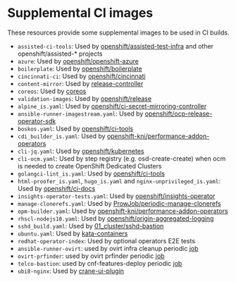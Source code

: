 # Supplemental CI images

These resources provide some supplemental images to be used in CI builds.

- `assisted-ci-tools`: Used by [openshift/assisted-test-infra](../../../ci-operator/config/openshift/assisted-test-infra) and other openshift/assisted-* projects
- `azure`: Used by [openshift/openshift-azure](../../../ci-operator/config/openshift/openshift-azure)
- `boilerplate`: Used by [openshift/boilerplate](../../../ci-operator/config/openshift/boilerplate)
- `cincinnati-ci`: Used by [openshift/cincinnati](../../../ci-operator/config/openshift/cincinnati)
- `content-mirror`: Used by [release-controller](../../build-clusters/common/release-controller)
- `coreos`: Used by [coreos](../../../ci-operator/config/coreos)
- `validation-images`: Used by [openshift/release](../../../ci-operator/config/openshift/release)
- `alpine_is.yaml`: Used by [openshift/ci-secret-mirroring-controller](../../../ci-operator/config/openshift/ci-secret-mirroring-controller)
- `ansible-runner-imagestream.yaml`: Used by [openshift/ocp-release-operator-sdk](../../../ci-operator/config/openshift/ocp-release-operator-sdk)
- `boskos.yaml`: Used by [openshift/ci-tools](../../../ci-operator/config/openshift/ci-tools)
- `cdi_builder_is.yaml`: Used by [openshift-kni/performance-addon-operators](../../../ci-operator/config/openshift-kni/performance-addon-operators)
- `cli-jq.yaml`: Used by [openshift/kubernetes](../../ci-operator/config/openshift/kubernetes)
- `cli-ocm.yaml`: Used by step registry (e.g. osd-create-create) when ocm is needed to create OpenShift Dedicated Clusters
- `golangci-lint_is.yaml`: Used by [openshift/ci-tools](../../../ci-operator/config/openshift/ci-tools)
- `html-proofer_is.yaml`, `hugo_is.yaml` and `nginx-unprivileged_is.yaml`: Used by [openshift/ci-docs](../../ci-operator/config/openshift/ci-docs)
- `insights-operator-tests.yaml`: Used by [openshift/insights-operator](../../ci-operator/config/openshift/insights-operator)
- `manage-clonerefs.yaml`: Used by [ProwJob/periodic-manage-clonerefs](https://github.com/openshift/release/blob/968b1dca270336a548f87ccca6d96c9fd7940fbe/ci-operator/jobs/infra-periodics.yaml#L8)
- `opm-builder.yaml`: Used by [openshift-kni/performance-addon-operators](../../../ci-operator/config/openshift-kni/performance-addon-operators)
- `rhscl-nodejs10.yaml`: Used by [openshift/origin-aggregated-logging](../../../ci-operator/config/openshift/origin-aggregated-logging)
- `sshd_build.yaml`: Used by [01_cluster/sshd-bastion](../../../clusters/build-clusters/01_cluster/sshd-bastion)
- `ubuntu.yaml`: Used by [kata-containers](../../../ci-operator/config/kata-containers)
- `redhat-operator-index`: Used by optional operators E2E tests
- `ansible-runner-ovirt`: used by ovirt infra cleanup periodic [job](../../../ci-operator/config/openshift/cluster-api-provider-ovirt/)
- `ovirt-prfinder`: used by ovirt prfinder periodic [job](../../../ci-operator/config/openshift/cluster-api-provider-ovirt/)
- `telco-bastion`: used by cnf-features-deploy periodic [job](../../../ci-operator/config/openshift-kni/cnf-features-deploy/)
- `ubi8-nginx`: Used by [crane-ui-plugin](../../../ci-operator/config/konveyor/crane-ui-plugin/)
